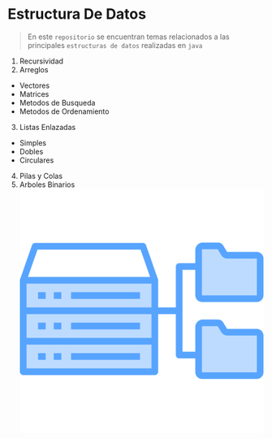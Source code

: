 # Estructura De Datos 

> En este `repositorio` se encuentran temas relacionados a las principales `estructuras de datos` realizadas en `java` 


1. Recursividad
2. Arreglos
 - Vectores
 - Matrices
 - Metodos de Busqueda
 - Metodos de Ordenamiento
3. Listas Enlazadas
 - Simples
 - Dobles
 - Circulares
 4. Pilas y Colas
 5. Arboles Binarios
![Estructura de Datos](./img/Img-Estructura-Datos.png)